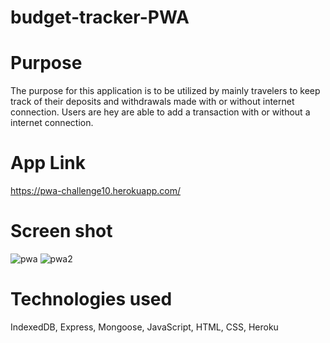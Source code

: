 # budget-tracker-PWA

# Purpose 
The purpose for this application is to be utilized by mainly travelers to keep track of their deposits and withdrawals made with or without internet connection. Users are hey are able to add a transaction with or without a internet connection. 

# App Link 

https://pwa-challenge10.herokuapp.com/

# Screen shot

![pwa](https://user-images.githubusercontent.com/45189679/126424102-485409d1-5ca3-4c35-961c-9fa08a1725dc.png)
![pwa2](https://user-images.githubusercontent.com/45189679/126424296-c4be7369-16e5-429f-8647-133184dc29ac.png)

# Technologies used

IndexedDB, Express, Mongoose, JavaScript, HTML, CSS, Heroku

